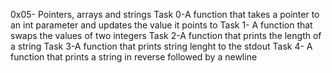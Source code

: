 0x05- Pointers, arrays and strings
Task 0-A function that takes a pointer to an int parameter and updates the value it points to
Task 1- A function that swaps the values of two integers
Task 2-A function that prints the length of a string
Task 3-A function that prints string lenght to the stdout
Task 4- A function that prints a string in reverse followed by a newline
